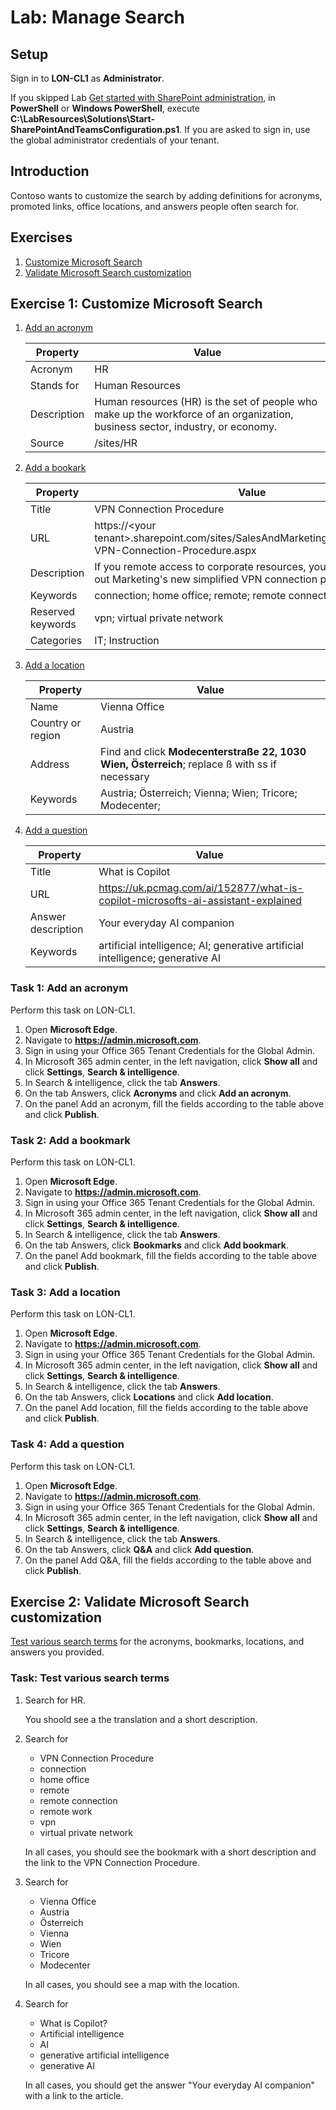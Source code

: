 # Lab: Manage Search

## Setup

Sign in to **LON-CL1** as **Administrator**.

If you skipped Lab [Get started with SharePoint administration](/Instructions/Labs/Get-started-with-SharePoint-administration.md), in **PowerShell** or **Windows PowerShell**, execute **C:\LabResources\Solutions\Start-SharePointAndTeamsConfiguration.ps1**. If you are asked to sign in, use the global administrator credentials of your tenant.

## Introduction

Contoso wants to customize the search by adding definitions for acronyms, promoted links, office locations, and answers people often search for.

## Exercises

1. [Customize Microsoft Search](#exercise-1-customize-microsoft-search)
1. [Validate Microsoft Search customization](#exercise-2-validate-microsoft-search-customization)

## Exercise 1: Customize Microsoft Search

1. [Add an acronym](#task-1-add-an-acronym)

    | Property    | Value                                                                                                                          |
    | ----------- | ------------------------------------------------------------------------------------------------------------------------------ |
    | Acronym     | HR                                                                                                                             |
    | Stands for  | Human Resources                                                                                                                |
    | Description | Human resources (HR) is the set of people who make up the workforce of an organization, business sector, industry, or economy. |
    | Source      | /sites/HR                                                                                                                      |

1. [Add a bookark](#task-2-add-a-bookmark)

    | Property          | Value                                                                                                                   |
    | ----------------- | ----------------------------------------------------------------------------------------------------------------------- |
    | Title             | VPN Connection Procedure                                                                                                |
    | URL               | https://\<your tenant\>.sharepoint.com/sites/SalesAndMarketing/SitePages/New-VPN-Connection-Procedure.aspx              |
    | Description       | If you remote access to corporate resources, you need to check out Marketing's new simplified VPN connection procedure.​ |
    | Keywords          | connection; home office; remote; remote connection; remote work                                                         |
    | Reserved keywords | vpn; virtual private network                                                                                            |
    | Categories        | IT; Instruction                                                                                                         |

1. [Add a location](#task-3-add-a-location)

    | Property          | Value                                                                                         |
    | ----------------- | --------------------------------------------------------------------------------------------- |
    | Name              | Vienna Office                                                                                 |
    | Country or region | Austria                                                                                       |
    | Address           | Find and click **Modecenterstraße 22, 1030 Wien, Österreich**; replace ß with ss if necessary |
    | Keywords          | Austria; Österreich; Vienna; Wien; Tricore; Modecenter;                                       |

1. [Add a question](#task-4-add-a-question)

    | Property           | Value                                                                            |
    | ------------------ | -------------------------------------------------------------------------------- |
    | Title              | What is Copilot                                                                  |
    | URL                | https://uk.pcmag.com/ai/152877/what-is-copilot-microsofts-ai-assistant-explained |
    | Answer description | Your everyday AI companion                                                       |
    | Keywords           | artificial intelligence; AI; generative artificial intelligence; generative AI   |

### Task 1: Add an acronym

Perform this task on LON-CL1.

1. Open **Microsoft Edge**.
1. Navigate to **https://admin.microsoft.com**.
1. Sign in using your Office 365 Tenant Credentials for the Global Admin.
1. In Microsoft 365 admin center, in the left navigation, click **Show all** and click **Settings**, **Search & intelligence**.
1. In Search & intelligence, click the tab **Answers**.
1. On the tab Answers, click **Acronyms** and click **Add an acronym**.
1. On the panel Add an acronym, fill the fields according to the table above and click **Publish**.

### Task 2: Add a bookmark

Perform this task on LON-CL1.

1. Open **Microsoft Edge**.
1. Navigate to **https://admin.microsoft.com**.
1. Sign in using your Office 365 Tenant Credentials for the Global Admin.
1. In Microsoft 365 admin center, in the left navigation, click **Show all** and click **Settings**, **Search & intelligence**.
1. In Search & intelligence, click the tab **Answers**.
1. On the tab Answers, click **Bookmarks** and click **Add bookmark**.
1. On the panel Add bookmark, fill the fields according to the table above and click **Publish**.

### Task 3: Add a location

Perform this task on LON-CL1.

1. Open **Microsoft Edge**.
1. Navigate to **https://admin.microsoft.com**.
1. Sign in using your Office 365 Tenant Credentials for the Global Admin.
1. In Microsoft 365 admin center, in the left navigation, click **Show all** and click **Settings**, **Search & intelligence**.
1. In Search & intelligence, click the tab **Answers**.
1. On the tab Answers, click **Locations** and click **Add location**.
1. On the panel Add location, fill the fields according to the table above and click **Publish**.

### Task 4: Add a question

Perform this task on LON-CL1.

1. Open **Microsoft Edge**.
1. Navigate to **https://admin.microsoft.com**.
1. Sign in using your Office 365 Tenant Credentials for the Global Admin.
1. In Microsoft 365 admin center, in the left navigation, click **Show all** and click **Settings**, **Search & intelligence**.
1. In Search & intelligence, click the tab **Answers**.
1. On the tab Answers, click **Q&A** and click **Add question**.
1. On the panel Add Q&A, fill the fields according to the table above and click **Publish**.

## Exercise 2: Validate Microsoft Search customization

[Test various search terms](#task-test-various-search-terms) for the acronyms, bookmarks, locations, and answers you provided.

### Task: Test various search terms

1. Search for HR.

    You shoold see a the translation and a short description.

1. Search for

    * VPN Connection Procedure
    * connection
    * home office
    * remote
    * remote connection
    * remote work
    * vpn
    * virtual private network

    In all cases, you should see the bookmark with a short description and the link to the VPN Connection Procedure.

1. Search for

    * Vienna Office
    * Austria
    * Österreich
    * Vienna
    * Wien
    * Tricore
    * Modecenter

    In all cases, you should see a map with the location.

1. Search for

    * What is Copilot?
    * Artificial intelligence
    * AI
    * generative artificial intelligence
    * generative AI

    In all cases, you should get the answer "Your everyday AI companion" with a link to the article.
